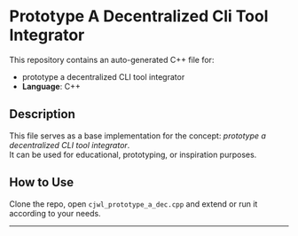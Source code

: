 # Prototype A Decentralized Cli Tool Integrator

This repository contains an auto-generated C++ file for:

- prototype a decentralized CLI tool integrator
- **Language**: C++

## Description

This file serves as a base implementation for the concept: *prototype a decentralized CLI tool integrator*.  
It can be used for educational, prototyping, or inspiration purposes.

## How to Use

Clone the repo, open `cjwl_prototype_a_dec.cpp` and extend or run it according to your needs.

---



